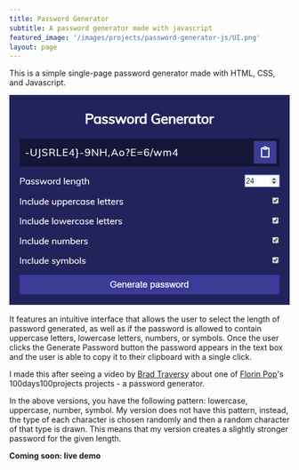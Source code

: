 ```yaml
---
title: Password Generator
subtitle: A password generator made with javascript
featured_image: '/images/projects/password-generator-js/UI.png'
layout: page
---
```


This is a simple single-page password generator made with HTML, CSS, and Javascript. 

![](/images/projects/password-generator-js/all_types.png)

It features an intuitive interface that allows the user to select the length of password generated, as well as if the password is allowed to contain uppercase letters, lowercase letters, numbers, or symbols. Once the user clicks the Generate Password button the password appears in the text box and the user is able to copy it to their clipboard with a single click.


I made this after seeing a video by [Brad Traversy](https://www.youtube.com/channel/UC29ju8bIPH5as8OGnQzwJyA) about one of [Florin Pop](https://www.florin-pop.com)'s 100days100projects projects - a password generator.

In the above versions, you have the following pattern: lowercase, uppercase, number, symbol. My version does not have this pattern, instead, the type of each character is chosen randomly and then a random character of that type is drawn. This means that my version creates a slightly stronger password for the given length.


**Coming soon: live demo**